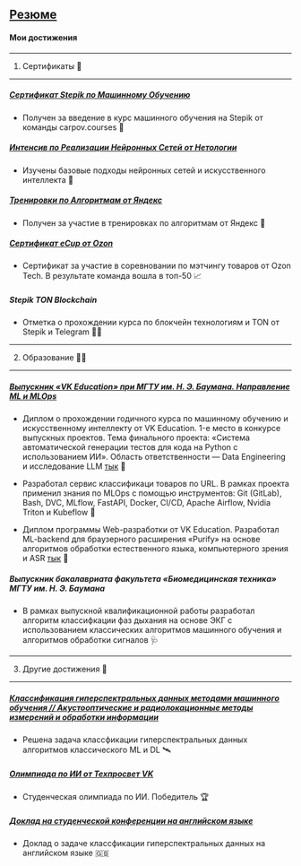 [Резюме](cv.pdf)
-----------------------------------------------------------------

#### Мои достижения
-----------------------------------------------------------------
1. Сертификаты 📖
-----------------------------------------------------------------
##### [Сертификат Stepik по Машинному Обучению](ml_stepik.pdf)
* Получен за введение в курс машинного обучения на Stepik от команды carpov.courses 🛶
  
##### [Интенсив по Реализации Нейронных Сетей от Нетологии](ai_netolgy.pdf)
* Изучены базовые подходы нейронных сетей и искусственного интеллекта 🛴

##### [Тренировки по Алгоритмам от Яндекс](yandex_training.pdf)
* Получен за участие в тренировках по алгоритмам от Яндекс 💪

##### [Сертификат eCup от Ozon](matching_ozon.pdf)
* Сертификат за участие в соревновании по мэтчингу товаров от Ozon Tech. В результате команда вошла в топ-50 📈

##### Stepik TON Blockchain
* Отметка о прохождении курса по блокчейн технологиям и TON от Stepik и Telegram ⛓️‍💥
-----------------------------------------------------------------
2. Образование 👨‍🎓
-----------------------------------------------------------------

##### [Выпускник «VK Education» при МГТУ им. Н. Э. Баумана. Направление ML и MLOps](vk_education)

* Диплом о прохождении годичного курса по машинному обучению и искусственному интеллекту от VK Education. 1-е место в конкурсе выпускных проектов. Тема финального проекта: «Система автоматической генерации тестов для кода на Python с использованием ИИ». Область ответственности — Data Engineering и исследование LLM [тык](https://github.com/ark2016/VK-Technopark-project-2024/tree/preliminary-research-branch) 🚄

* Разработал сервис классификаци товаров по URL. В рамках проекта применил знания по MLOps с помощью инструментов: Git (GitLab), Bash, DVC, MLflow, FastAPI, Docker, CI/CD, Apache Airflow, Nvidia Triton и Kubeflow 🛫

* Диплом программы Web-разработки от VK Education. Разработал ML-backend для браузерного расширения «Purify» на основе алгоритмов обработки естественного языка, компьютерного зрения и ASR [тык](https://github.com/1mizhgun1/Purify) 🚀

##### Выпускник бакалавриата факультета «Биомедицинская техника» МГТУ им. Н. Э. Баумана

* В рамках выпускной квалификационной работы разработал алгоритм классифкации фаз дыхания на основе ЭКГ с использованием классических алгоритмов машинного обучения и алгоритмов обработки сигналов 🩺

-----------------------------------------------------------------
3. Другие достижения 📌
-----------------------------------------------------------------

##### [Классификация гиперспектральных данных методами машинного обучения // Акустооптические и радиолокационные методы измерений и обработки информации](https://armimp.ru/a2023/)

* Решена задача классфикации гиперспектральных данных алгоритмов классического ML и DL 🛰️

##### [Олимпиада по ИИ от Техпросвет VK](techprosvet.pdf)

* Студенческая олимпиада по ИИ. Победитель 🏆

##### [Доклад на студенческой конференции на английском языке](english.pdf)

* Доклад о задаче классфикации гиперспектральных данных на английском языке 🇬🇧





